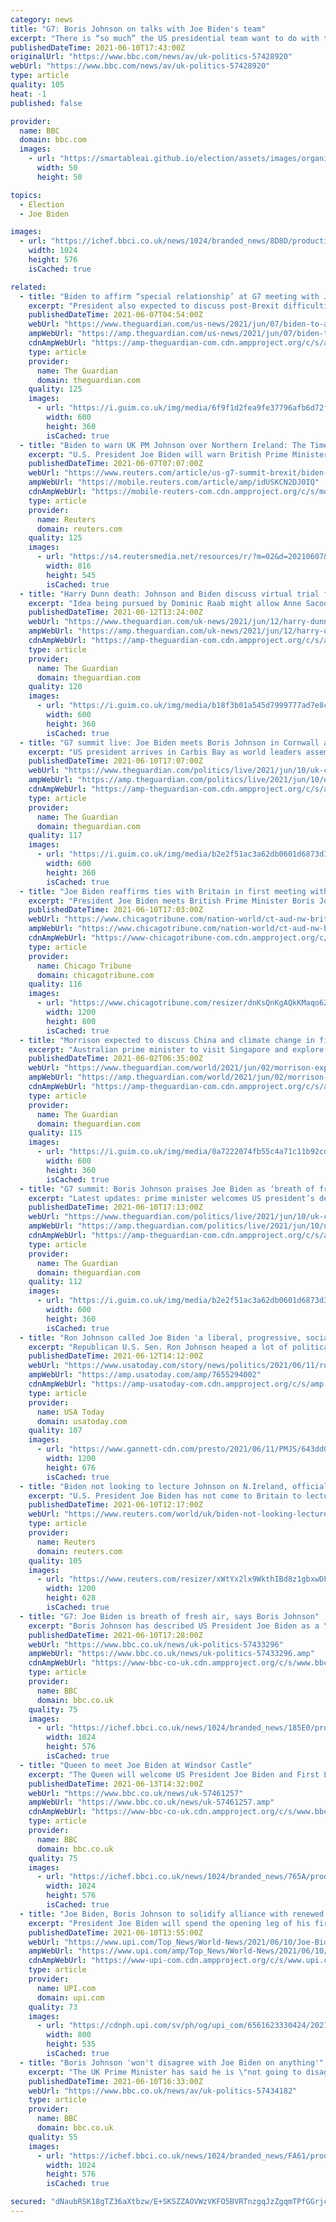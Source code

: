 ```yaml
---
category: news
title: "G7: Boris Johnson on talks with Joe Biden's team"
excerpt: "There is “so much” the US presidential team want to do with the UK, including security, Nato and climate change, says Boris Johnson."
publishedDateTime: 2021-06-10T17:43:00Z
originalUrl: "https://www.bbc.com/news/av/uk-politics-57428920"
webUrl: "https://www.bbc.com/news/av/uk-politics-57428920"
type: article
quality: 105
heat: -1
published: false

provider:
  name: BBC
  domain: bbc.com
  images:
    - url: "https://smartableai.github.io/election/assets/images/organizations/bbc.com-50x50.jpg"
      width: 50
      height: 50

topics:
  - Election
  - Joe Biden

images:
  - url: "https://ichef.bbci.co.uk/news/1024/branded_news/8D8D/production/_118873263_p09l49fn.jpg"
    width: 1024
    height: 576
    isCached: true

related:
  - title: "Biden to affirm “special relationship’ at G7 meeting with Johnson"
    excerpt: "President also expected to discuss post-Brexit difficulties in Northern Ireland with the prime minister"
    publishedDateTime: 2021-06-07T04:54:00Z
    webUrl: "https://www.theguardian.com/us-news/2021/jun/07/biden-to-affirm-us-uk-special-relationship-at-g7-meeting-with-johnson"
    ampWebUrl: "https://amp.theguardian.com/us-news/2021/jun/07/biden-to-affirm-us-uk-special-relationship-at-g7-meeting-with-johnson"
    cdnAmpWebUrl: "https://amp-theguardian-com.cdn.ampproject.org/c/s/amp.theguardian.com/us-news/2021/jun/07/biden-to-affirm-us-uk-special-relationship-at-g7-meeting-with-johnson"
    type: article
    provider:
      name: The Guardian
      domain: theguardian.com
    quality: 125
    images:
      - url: "https://i.guim.co.uk/img/media/6f9f1d2fea9fe37796afb6d72fbee2090125ba66/0_299_5836_3501/master/5836.jpg?width=300&quality=45&auto=format&fit=max&dpr=2&s=2ebd6191c3c329deef6509b1a555e3ef"
        width: 600
        height: 360
        isCached: true
  - title: "Biden to warn UK PM Johnson over Northern Ireland: The Times"
    excerpt: "U.S. President Joe Biden will warn British Prime Minister Boris Johnson not to renege on the Northern Ireland Brexit deal when they meet for the first time at the G7 summit this week, The Times reported on Monday,"
    publishedDateTime: 2021-06-07T07:07:00Z
    webUrl: "https://www.reuters.com/article/us-g7-summit-brexit/biden-to-warn-uk-pm-johnson-over-northern-ireland-the-times-idUSKCN2DJ0IS"
    ampWebUrl: "https://mobile.reuters.com/article/amp/idUSKCN2DJ0IQ"
    cdnAmpWebUrl: "https://mobile-reuters-com.cdn.ampproject.org/c/s/mobile.reuters.com/article/amp/idUSKCN2DJ0IQ"
    type: article
    provider:
      name: Reuters
      domain: reuters.com
    quality: 125
    images:
      - url: "https://s4.reutersmedia.net/resources/r/?m=02&d=20210607&t=2&i=1564736702&w=&fh=545px&fw=&ll=&pl=&sq=&r=LYNXNPEH5609V"
        width: 816
        height: 545
        isCached: true
  - title: "Harry Dunn death: Johnson and Biden discuss virtual trial for US diplomat’s wife"
    excerpt: "Idea being pursued by Dominic Raab might allow Anne Sacoolas to face punishment in US"
    publishedDateTime: 2021-06-12T13:24:00Z
    webUrl: "https://www.theguardian.com/uk-news/2021/jun/12/harry-dunn-death-johnson-and-biden-discuss-virtual-trial-for-alleged-killer"
    ampWebUrl: "https://amp.theguardian.com/uk-news/2021/jun/12/harry-dunn-death-johnson-and-biden-discuss-virtual-trial-for-alleged-killer"
    cdnAmpWebUrl: "https://amp-theguardian-com.cdn.ampproject.org/c/s/amp.theguardian.com/uk-news/2021/jun/12/harry-dunn-death-johnson-and-biden-discuss-virtual-trial-for-alleged-killer"
    type: article
    provider:
      name: The Guardian
      domain: theguardian.com
    quality: 120
    images:
      - url: "https://i.guim.co.uk/img/media/b18f3b01a545d7999777ad7e8c78381c6ad26fcd/0_25_1200_720/master/1200.jpg?width=300&quality=45&auto=format&fit=max&dpr=2&s=f1b393cfd7213ace2b3f964d612e0d30"
        width: 600
        height: 360
        isCached: true
  - title: "G7 summit live: Joe Biden meets Boris Johnson in Cornwall ahead of world leaders’ talks"
    excerpt: "US president arrives in Carbis Bay as world leaders assemble for in-person G7 summit"
    publishedDateTime: 2021-06-10T17:07:00Z
    webUrl: "https://www.theguardian.com/politics/live/2021/jun/10/uk-covid-live-news-latest-updates-matt-hancock-pandemic-coronavirus-brexit-g7?page=with:block-60c245bc8f0854de4ba6c8fa"
    ampWebUrl: "https://amp.theguardian.com/politics/live/2021/jun/10/uk-covid-live-news-latest-updates-matt-hancock-pandemic-coronavirus-brexit-g7"
    cdnAmpWebUrl: "https://amp-theguardian-com.cdn.ampproject.org/c/s/amp.theguardian.com/politics/live/2021/jun/10/uk-covid-live-news-latest-updates-matt-hancock-pandemic-coronavirus-brexit-g7"
    type: article
    provider:
      name: The Guardian
      domain: theguardian.com
    quality: 117
    images:
      - url: "https://i.guim.co.uk/img/media/b2e2f51ac3a62db0601d6873d3cb877c1a15c4a3/0_130_3500_2100/master/3500.jpg?width=300&quality=45&auto=format&fit=max&dpr=2&s=8275ecf65705cb5f80366212805bfc06"
        width: 600
        height: 360
        isCached: true
  - title: "Joe Biden reaffirms ties with Britain in first meeting with Prime Minister Boris Johnson"
    excerpt: "President Joe Biden meets British Prime Minister Boris Johnson to reestablish the U.S.-U.K. \"special relationship.\""
    publishedDateTime: 2021-06-10T17:03:00Z
    webUrl: "https://www.chicagotribune.com/nation-world/ct-aud-nw-britain-biden-boris-johnson-20210610-dbqf5z7lkbc5bdyw6adneh3t4i-story.html"
    ampWebUrl: "https://www.chicagotribune.com/nation-world/ct-aud-nw-britain-biden-boris-johnson-20210610-dbqf5z7lkbc5bdyw6adneh3t4i-story.html?outputType=amp"
    cdnAmpWebUrl: "https://www-chicagotribune-com.cdn.ampproject.org/c/s/www.chicagotribune.com/nation-world/ct-aud-nw-britain-biden-boris-johnson-20210610-dbqf5z7lkbc5bdyw6adneh3t4i-story.html?outputType=amp"
    type: article
    provider:
      name: Chicago Tribune
      domain: chicagotribune.com
    quality: 116
    images:
      - url: "https://www.chicagotribune.com/resizer/dnKsQnKgAQkKMaqo6ZA_tsc8fKU=/1200x0/top/cloudfront-us-east-1.images.arcpublishing.com/tronc/Z4FDGDMNJVPREVCP47IAJTM45Y.jpg"
        width: 1200
        height: 800
        isCached: true
  - title: "Morrison expected to discuss China and climate change in first one-on-one with Biden at G7"
    excerpt: "Australian prime minister to visit Singapore and explore potential travel bubble ahead of summit in Cornwall"
    publishedDateTime: 2021-06-02T06:35:00Z
    webUrl: "https://www.theguardian.com/world/2021/jun/02/morrison-expected-to-discuss-china-and-climate-change-in-first-one-on-one-with-biden-at-g7"
    ampWebUrl: "https://amp.theguardian.com/world/2021/jun/02/morrison-expected-to-discuss-china-and-climate-change-in-first-one-on-one-with-biden-at-g7"
    cdnAmpWebUrl: "https://amp-theguardian-com.cdn.ampproject.org/c/s/amp.theguardian.com/world/2021/jun/02/morrison-expected-to-discuss-china-and-climate-change-in-first-one-on-one-with-biden-at-g7"
    type: article
    provider:
      name: The Guardian
      domain: theguardian.com
    quality: 115
    images:
      - url: "https://i.guim.co.uk/img/media/0a7222074fb55c4a71c11b92cd656fab2b73fda8/0_365_5472_3283/master/5472.jpg?width=300&quality=45&auto=format&fit=max&dpr=2&s=b6696de207fa392fc74da274615771a9"
        width: 600
        height: 360
        isCached: true
  - title: "G7 summit: Boris Johnson praises Joe Biden as ‘breath of fresh air’ after talks – as it happened"
    excerpt: "Latest updates: prime minister welcomes US president’s desire to work with UK on issues such as security and climate crisis"
    publishedDateTime: 2021-06-10T17:13:00Z
    webUrl: "https://www.theguardian.com/politics/live/2021/jun/10/uk-covid-live-news-latest-updates-matt-hancock-pandemic-coronavirus-brexit-g7?page=with:block-60c2518f8f0854de4ba6c9c6"
    ampWebUrl: "https://amp.theguardian.com/politics/live/2021/jun/10/uk-covid-live-news-latest-updates-matt-hancock-pandemic-coronavirus-brexit-g7"
    cdnAmpWebUrl: "https://amp-theguardian-com.cdn.ampproject.org/c/s/amp.theguardian.com/politics/live/2021/jun/10/uk-covid-live-news-latest-updates-matt-hancock-pandemic-coronavirus-brexit-g7"
    type: article
    provider:
      name: The Guardian
      domain: theguardian.com
    quality: 112
    images:
      - url: "https://i.guim.co.uk/img/media/b2e2f51ac3a62db0601d6873d3cb877c1a15c4a3/0_130_3500_2100/master/3500.jpg?width=300&quality=45&auto=format&fit=max&dpr=2&s=8275ecf65705cb5f80366212805bfc06"
        width: 600
        height: 360
        isCached: true
  - title: "Ron Johnson called Joe Biden 'a liberal, progressive, socialist, Marxist.' Can someone be all those things?"
    excerpt: "Republican U.S. Sen. Ron Johnson heaped a lot of political ideology on President Joe Biden during a Thursday night interview with Sean Hannity of Fox News."
    publishedDateTime: 2021-06-12T14:12:00Z
    webUrl: "https://www.usatoday.com/story/news/politics/2021/06/11/ron-johnson-joe-biden-a-liberal-progressive-socialist-marxist/7655294002/"
    ampWebUrl: "https://amp.usatoday.com/amp/7655294002"
    cdnAmpWebUrl: "https://amp-usatoday-com.cdn.ampproject.org/c/s/amp.usatoday.com/amp/7655294002"
    type: article
    provider:
      name: USA Today
      domain: usatoday.com
    quality: 107
    images:
      - url: "https://www.gannett-cdn.com/presto/2021/06/11/PMJS/643dd0f8-5561-4d34-809e-7ef2e0f676f9-Ron.Johnson.Joe.Biden.jpg?auto=webp&crop=659,371,x0,y26&format=pjpg&width=1200"
        width: 1200
        height: 676
        isCached: true
  - title: "Biden not looking to lecture Johnson on N.Ireland, official says"
    excerpt: "U.S. President Joe Biden has not come to Britain to lecture Prime Minister Boris Johnson about Northern Ireland and is not looking to be confrontational or adversarial, a senior U.S. administration official said on Thursday."
    publishedDateTime: 2021-06-10T12:17:00Z
    webUrl: "https://www.reuters.com/world/uk/biden-not-looking-lecture-johnson-nireland-official-says-2021-06-10/"
    type: article
    provider:
      name: Reuters
      domain: reuters.com
    quality: 105
    images:
      - url: "https://www.reuters.com/resizer/xWtYx2lx9WkthIBd8z1gbxwDFhE=/1200x628/smart/filters:quality(80)/cloudfront-us-east-2.images.arcpublishing.com/reuters/WOAYAAXDRNOBXIVPSY6FBFKAQU.jpg"
        width: 1200
        height: 628
        isCached: true
  - title: "G7: Joe Biden is breath of fresh air, says Boris Johnson"
    excerpt: "Boris Johnson has described US President Joe Biden as a \"breath of fresh air\" after they met for the first time on the eve of the G7 summit in Cornwall. \"There's so much that they want to do together with us,"
    publishedDateTime: 2021-06-10T17:28:00Z
    webUrl: "https://www.bbc.co.uk/news/uk-politics-57433296"
    ampWebUrl: "https://www.bbc.co.uk/news/uk-politics-57433296.amp"
    cdnAmpWebUrl: "https://www-bbc-co-uk.cdn.ampproject.org/c/s/www.bbc.co.uk/news/uk-politics-57433296.amp"
    type: article
    provider:
      name: BBC
      domain: bbc.co.uk
    quality: 75
    images:
      - url: "https://ichef.bbci.co.uk/news/1024/branded_news/185E0/production/_118880899_johnonbiden.jpg"
        width: 1024
        height: 576
        isCached: true
  - title: "Queen to meet Joe Biden at Windsor Castle"
    excerpt: "The Queen will welcome US President Joe Biden and First Lady Jill Biden to Windsor Castle later. The visit will include a Guard of Honour and tea at the monarch's Berkshire residence. It comes at the end of the G7 summit in Cornwall,"
    publishedDateTime: 2021-06-13T14:32:00Z
    webUrl: "https://www.bbc.co.uk/news/uk-57461257"
    ampWebUrl: "https://www.bbc.co.uk/news/uk-57461257.amp"
    cdnAmpWebUrl: "https://www-bbc-co-uk.cdn.ampproject.org/c/s/www.bbc.co.uk/news/uk-57461257.amp"
    type: article
    provider:
      name: BBC
      domain: bbc.co.uk
    quality: 75
    images:
      - url: "https://ichef.bbci.co.uk/news/1024/branded_news/765A/production/_118789203_queen-biden-comp.jpg"
        width: 1024
        height: 576
        isCached: true
  - title: "Joe Biden, Boris Johnson to solidify alliance with renewed Atlantic Charter"
    excerpt: "President Joe Biden will spend the opening leg of his first overseas trip as president meeting with British Prime Minister Boris Johnson Thursday on a host of issues, along with signing the Atlantic Charter."
    publishedDateTime: 2021-06-10T13:55:00Z
    webUrl: "https://www.upi.com/Top_News/World-News/2021/06/10/Joe-Biden-Boris-Johnson-Atlantic-Charter/6561623330424/"
    ampWebUrl: "https://www.upi.com/amp/Top_News/World-News/2021/06/10/Joe-Biden-Boris-Johnson-Atlantic-Charter/6561623330424/"
    cdnAmpWebUrl: "https://www-upi-com.cdn.ampproject.org/c/s/www.upi.com/amp/Top_News/World-News/2021/06/10/Joe-Biden-Boris-Johnson-Atlantic-Charter/6561623330424/"
    type: article
    provider:
      name: UPI.com
      domain: upi.com
    quality: 73
    images:
      - url: "https://cdnph.upi.com/sv/ph/og/upi_com/6561623330424/2021/1/20247bdb571662d5db68393fab9fd5bf/v1.5/Joe-Biden-Boris-Johnson-to-solidify-alliance-with-renewed-Atlantic-Charter.jpg"
        width: 800
        height: 535
        isCached: true
  - title: "Boris Johnson 'won't disagree with Joe Biden on anything'"
    excerpt: "The UK Prime Minister has said he is \"not going to disagree with his US counterpart on anything\" ahead of the G7 summit in Cornwall. He was responding to the US President's joke that they both married \"way above their station\"."
    publishedDateTime: 2021-06-10T16:33:00Z
    webUrl: "https://www.bbc.co.uk/news/av/uk-politics-57434182"
    type: article
    provider:
      name: BBC
      domain: bbc.co.uk
    quality: 55
    images:
      - url: "https://ichef.bbci.co.uk/news/1024/branded_news/FA61/production/_118879046_p09l40mt.jpg"
        width: 1024
        height: 576
        isCached: true

secured: "dNaubRSK18gTZ36aXtbzw/E+SKSZZAOVWzVKFO5BVRTnzgqJzZgqmTPfGGrjc1EgnIvgDMllBn82Obr6z6iH6T7d2sJzC4iqXb6lNt+Sf8x4SWORLfceYukoktcNuxtj+1taIS3DTFJBnxvy1YRAi7bRMO4PnnzUr4pBqgIakiMbR2xvOKrt/7Jz31Sz7PDnxOmZvzi+DQLCBKD5yTraZ3CflSZGkgdp6nadjYwN4K5gknZjmFeV8RwbZl2AfVFhQvqL38vKFPDgDBhpy004fMIyg86p2ibTstlWta4cpa3jD3VVULIyvyt6nMdv3zk0NkUlPljy+6BFaLSvX40zPgjBAZ7yISAPfkMd+K1DFOs=;I6Bpb66lrmG4ZzzR+STfOw=="
---
```


